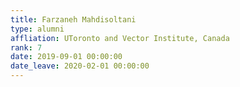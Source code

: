 ```yaml
---
title: Farzaneh Mahdisoltani
type: alumni
affliation: UToronto and Vector Institute, Canada
rank: 7
date: 2019-09-01 00:00:00
date_leave: 2020-02-01 00:00:00
---
```

